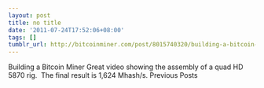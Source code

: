 ```yaml
---
layout: post
title: no title
date: '2011-07-24T17:52:06+08:00'
tags: []
tumblr_url: http://bitcoinminer.com/post/8015740320/building-a-bitcoin-miner-great-video-showing-the
---
```

Building a Bitcoin Miner
Great video showing the assembly of a quad HD 5870 rig.  The final result is 1,624 Mhash/s.
Previous Posts

